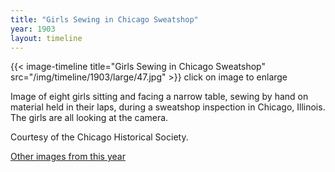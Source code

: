 ```yaml
---
title: "Girls Sewing in Chicago Sweatshop"
year: 1903
layout: timeline
---
```


{{< image-timeline title="Girls Sewing in Chicago Sweatshop" src="/img/timeline/1903/large/47.jpg" >}}
click on image to enlarge

Image of eight girls sitting and facing a narrow table, sewing by hand on material held in their laps, during a sweatshop inspection in Chicago, Illinois. The girls are all looking at the camera. 

Courtesy of the Chicago Historical Society.  

[Other images from this year](/historical/timeline/1903)